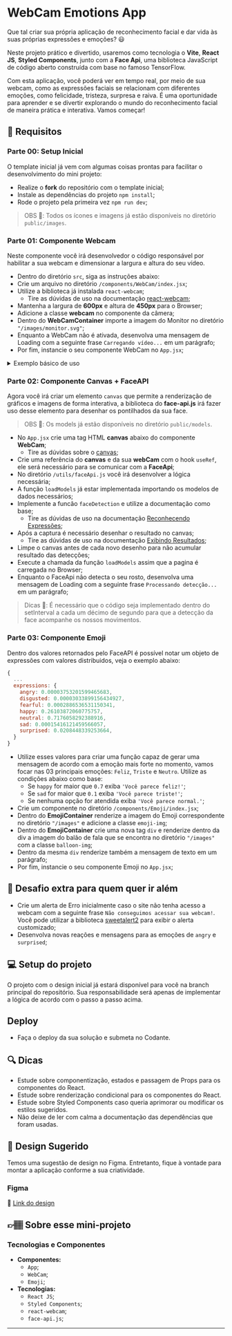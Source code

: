 # WebCam Emotions App

Que tal criar sua própria aplicação de reconhecimento facial e dar vida às suas próprias expressões e emoções? 😃

Neste projeto prático e divertido, usaremos como tecnologia o **Vite**, **React JS**, **Styled Components**, junto com a **Face Api**, uma biblioteca JavaScript de código aberto construída com base no famoso TensorFlow.

Com esta aplicação, você poderá ver em tempo real, por meio de sua webcam, como as expressões faciais se relacionam com diferentes emoções, como felicidade, tristeza, surpresa e raiva. É uma oportunidade para aprender e se divertir explorando o mundo do reconhecimento facial de maneira prática e interativa. Vamos começar!


## 🔨 Requisitos

### Parte 00: Setup Inicial

O template inicial já vem com algumas coisas prontas para facilitar o desenvolvimento do mini projeto:

  - Realize o **fork** do repositório com o template inicial;
  - Instale as dependências do projeto `npm install`;
  - Rode o projeto pela primeira vez `npm run dev`;

> OBS 👀: Todos os ícones e imagens já estão disponíveis no diretório `public/images`.


### Parte 01: Componente Webcam
Neste componente você irá desenvolvedor o código responsável por habilitar a sua webcam e dimensionar a largura e altura do seu vídeo.

  - Dentro do diretório `src`, siga as instruções abaixo:
  - Crie um arquivo no diretório `/components/WebCam/index.jsx`;
  - Utilize a biblioteca já instalada `react-webcam`;
    - Tire as dúvidas de uso na documentação [react-webcam](https://www.npmjs.com/package/react-webcam);
  - Mantenha a largura de **600px** e altura de **450px** para o Browser;
  - Adicione a classe **webcam** no componente da câmera;
  - Dentro do **WebCamContainer** importe a imagem do Monitor no diretório `"/images/monitor.svg"`;
  - Enquanto a WebCam não é ativada, desenvolva uma mensagem de Loading com a seguinte frase `Carregando vídeo...` em um parágrafo;
  - Por fim, instancie o seu componente WebCam no `App.jsx`;

<details>
  <summary>Exemplo básico de uso</summary>

```javascript
<WebCam
  onUserMedia={/*Evento ativado quando o vídeo é carregado com sucesso*/}
  onUserMediaError={/*Evento ativado quando algum erro não carrega o vídeo*/}
  width={600}
  height={450}
  autoPlay
  muted
/>
```

</details>


### Parte 02: Componente Canvas + FaceAPI
Agora você irá criar um elemento `canvas` que permite a renderização de gráficos e imagens  de forma interativa, a biblioteca do **face-api.js** irá fazer uso desse elemento para desenhar os pontilhados da sua face.

> OBS 👀: Os models já estão disponíveis no diretório `public/models`.

  - No `App.jsx` crie uma tag HTML **canvas** abaixo do componente **WebCam**;
    - Tire as dúvidas sobre o [canvas](https://www.w3schools.com/html/html5_canvas.asp);
  - Crie uma referência do **canvas** e da sua **webCam** com o hook `useRef`, ele será necessário para se comunicar com a **FaceApi**;
  - No diretório `/utils/faceApi.js` você irá desenvolver a lógica necessária;
  - A função `loadModels` já estar implementada importando os modelos de dados necessários;
  - Implemente a funcão `faceDetection` e utilize a documentação como base;
    - Tire as dúvidas de uso na documentação [Reconhecendo Expressões](https://github.com/justadudewhohacks/face-api.js#recognizing-face-expressions);
  - Após a captura é necessário desenhar o resultado no canvas;
    - Tire as dúvidas de uso na documentação [Exibindo Resultados](https://github.com/justadudewhohacks/face-api.js#displaying-detection-results);
  - Limpe o canvas antes de cada novo desenho para não acumular resultado das detecções;
  - Execute a chamada da função `loadModels` assim que a pagina é carregada no Browser;
  - Enquanto o FaceApi não detecta o seu rosto, desenvolva uma mensagem de Loading com a seguinte frase `Processando detecção...` em um parágrafo;

> Dicas 👊: É necessário que o código seja implementado dentro do setInterval a cada um décimo de segundo para que a detecção da face acompanhe os nossos movimentos.


### Parte 03: Componente Emoji
Dentro dos valores retornados pelo FaceAPI é possível notar um objeto de expressões com valores distribuidos, veja o exemplo abaixo:

```javascript
{
  ...
  expressions: {
    angry: 0.00003753201599465683,
    disgusted: 0.00003033899156434927,
    fearful: 0.0002886536531150341,
    happy: 0.26103872060775757,
    neutral: 0.7176058292388916,
    sad: 0.00015416121459566057,
    surprised: 0.0208448339253664,
  }
}
```

  - Utilize esses valores para criar uma função capaz de gerar uma mensagem de acordo com a emoção mais forte no momento, vamos focar nas 03 principais emoções: `Feliz`, `Triste` e `Neutro`. Utilize as condições abaixo como base:
    - Se `happy` for maior que `0.7` exiba `'Você parece feliz!'`;
    - Se `sad` for maior que `0.1` exiba `'Você parece triste!'`;
    - Se nenhuma opção for atendida exiba `'Você parece normal.'`;
  - Crie um componente no diretório `/components/Emoji/index.jsx`;
  - Dentro do **EmojiContainer** renderize a imagem do Emoji correspondente no diretório `"/images"` e adicione a classe `emoji-img`;
  - Dentro do **EmojiContainer** crie uma nova tag `div` e renderize dentro da div a imagem do balão de fala que se encontra no diretório `"/images"` com a classe `balloon-img`;
  - Dentro da mesma `div` renderize também a mensagem de texto em um parágrafo;
  - Por fim, instancie o seu componente Emoji no `App.jsx`;


## 🔨 Desafio extra para quem quer ir além

  - Crie um alerta de Erro inicialmente caso o site não tenha acesso a webcam com a seguinte frase `Não conseguimos acessar sua webcam!`. Você pode utilizar a biblioteca [sweetalert2](https://sweetalert2.github.io/) para exibir o alerta customizado;
  - Desenvolva novas reações e mensagens para as emoções de `angry` e `surprised`;


## 💻 Setup do projeto

O projeto com o design inicial já estará disponível para você na branch principal do repositório. Sua responsabilidade será apenas de implementar a lógica de acordo com o passo a passo acima.


## Deploy

- Faça o deploy da sua solução e submeta no Codante.


## 🔍 Dicas

- Estude sobre componentização, estados e passagem de Props para os componentes do React.
- Estude sobre renderização condicional para os componentes do React.
- Estude sobre Styled Components caso queria aprimorar ou modificar os estilos sugeridos.
- Não deixe de ler com calma a documentação das dependências que foram usadas.


## 🎨 Design Sugerido

Temos uma sugestão de design no Figma. Entretanto, fique à vontade para montar a aplicação conforme a sua criatividade.

### Figma

🔗 [Link do design]()


## 👉🏽 Sobre esse mini-projeto

### Tecnologias e Componentes

- **Componentes:**
  - `App`;
  - `WebCam`;
  - `Emoji`;
- **Tecnologias:**
  - `React JS`;
  - `Styled Components`;
  - `react-webcam`;
  - `face-api.js`;


---
